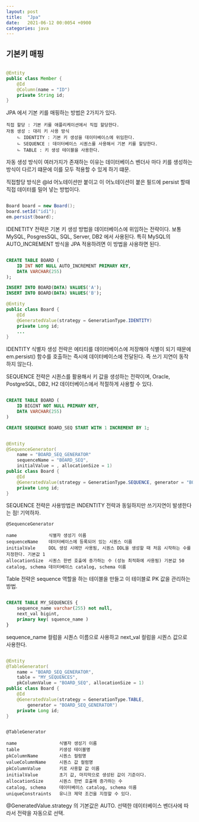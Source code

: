 ```yaml
---
layout: post
title:  "Jpa"
date:   2021-06-12 00:0054 +0900
categories: java
---
```


## 기본키 매핑

```java

@Entity
public class Member {
    @Id
    @Column(name = "ID")
    private String id;
}

```

JPA 에서 기본 키를 매핑하는 방법은 2가지가 있다.

```
직접 할당 : 기본 키를 애플리케이션에서 직접 할당한다.
자동 생성 : 대리 키 사용 방식
    ㄴ IDENTITY : 기본 키 생성을 데이터베이스에 위임한다.
    ㄴ SEQUENCE : 데이터베이스 시퀀스를 사용해서 기본 키를 할당한다.
    ㄴ TABLE : 키 생성 테이블을 사용한다.
```

자동 생성 방식이 여러가지가 존재하는 이유는 데이터베이스 벤더사 마다 키를 생성하는 방식이 다르기 떄문에 이를 모두 적용할 수 있게 하기 떄문.

직접할당 방식은 @Id 어노테이션만 붙이고 이 어노테이션이 붙은 필드에 persist 할때 직접 데이터를 밀어 넣는 방법이다.

```java

Board board = new Board();
board.setId("id1");
em.persist(board);

```

IDENETITY 전략은 기본 키 생성 방법을 데이터베이스에 위임하는 전략이다. 보통 MySQL, PosgresSQL, SQL, Server, DB2 에서 사용된다. 특히 MySQL의 AUTO_INCREMENT 방식을 JPA 적용하려면 이 방법을 사용하면 된다.

```SQL

CREATE TABLE BOARD (
    ID INT NOT NULL AUTO_INCREMENT PRIMARY KEY,
    DATA VARCHAR(255)
);

INSERT INTO BOARD(DATA) VALUES('A');
INSERT INTO BOARD(DATA) VALUES('B');

```

```java
@Entity
public class Board {
    @Id
    @GeneratedValue(strategy = GenerationType.IDENTITY)
    private Long id;
    ...
}
```

IDENTITY 식별자 생성 전략은 에티티를 데이터베이스에 저장해야 식별이 되기 때문에 em.persist() 함수를 호출하는 즉시에 데이터베이스에 전달된다. 즉 쓰기 지연이 동작하지 않는다.

SEQUENCE 전략은 시퀀스를 활용해서 키 값을 생성하는 전략이며, Oracle, PostgreSQL, DB2, H2 데이터베이스에서 적절하게 사용할 수 있다.

```SQL

CREATE TABLE BOARD (
    ID BIGINT NOT NULL PRIMARY KEY,
    DATA VARCHAR(255)
)

CREATE SEQUENCE BOARD_SEQ START WITH 1 INCREMENT BY 1;

```

```java

@Entity
@SequenceGenerator(
    name = "BOARD_SEQ_GENERATOR"
    sequenceName = "BOARD_SEQ",
    initialValue = , allocationSize = 1)
public class Board {
    @Id
    @GeneratedValue(strategy = GenerationType.SEQUENCE, generator = "BOARD_SEQ_GENERATOR")
    private Long id;
}

```

SEQUENCE 전략은 사용방법은 INDENTITY 전략과 동일하지만 쓰기지연이 발생한다는 점! 기억하자.

```
@SequenceGenerator

name            식별자 생성기 이름
sequenceName    데이터베이스에 등록되어 있는 시퀀스 이름
initialVale     DDL 생성 시에만 사용됨, 시퀀스 DDL을 생성할 때 처음 시작하는 수를 지정한다. 기본값 1
allocationSize  시퀀스 한번 호출에 증가하는 수 (성능 최적화에 사용됨) 기본값 50
catalog, schema 데이터베이스 catalog, schema 이름

```

Table 전략은 sequence 역할을 하는 테이블을 만들고 이 테이블로 PK 값을 관리하는 방법.

```SQL

CREATE TABLE MY_SEQUENCES {
    sequence_name varchar(255) not null,
    next_val bigint,
    primary key( squence_name )
}

```

sequence_name 컬럼을 시퀀스 이름으로 사용하고 next_val 컬럼을 시퀀스 값으로 사용한다.

```java

@Entity
@TableGenerator(
    name = "BOARD_SEQ_GENERATOR",
    table = "MY_SEQUENCES",
    pkColumnValue = "BOARD_SEQ", allocationSize = 1)
public class Board {
    @Id
    @GeneratedValue(strategy = GenerationType.TABLE,
        generator = "BOARD_SEQ_GENERATOR")
    private Long id;
}

```

```

@TableGenerator

name                식별자 생성기 이름
table               키생성 테이블명
pkColumnName        시퀀스 컬럼명
valueColumnName     시퀀스 값 컬럼명
pkColumnValue       키로 사용할 값 이름
initialValue        초기 값, 마지막으로 생성된 값이 기준이다.
allocationSize      시퀀스 한번 호출에 증가하는 수
catalog, schema     데이터베이스 catalog, schema 이름
uniqueConstraints   유니크 제약 조건을 지정할 수 있다.

```

@GeneratedValue.strategy 의 기본값은 AUTO. 선택한 데이터베이스 벤더사에 따라서 전략을 자동으로 선택.
